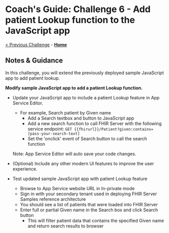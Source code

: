 # Coach's Guide: Challenge 6 - Add patient Lookup function to the JavaScript app

[< Previous Challenge](./Solution05.md) - **[Home](./readme.md)**

## Notes & Guidance

In this challenge, you will extend the previously deployed sample JavaScript app to add patient lookup.

**Modify sample JavaScript app to add a patient Lookup function.**
- Update your JavaScript app to include a patient Lookup feature in App Service Editor.
  - For example, Search patient by Given name
    - Add a Search textbox and button to JavaScript app
    - Add a new search function to call FHIR Server with the following service endpoint:
      `GET {{fhirurl}}/Patient?given:contains=[pass-your-search-text]`
    - Set the 'onclick' event of Search button to call the search function

  Note: App Service Editor will auto save your code changes.

- (Optional) Include any other modern UI features to improve the user experience.
- Test updated sample JavaScript app with patient Lookup feature
  - Browse to App Service website URL in In-private mode
  - Sign in with your secondary tenant used in deploying FHIR Server Samples reference architecture
  - You should see a list of patients that were loaded into FHIR Server
  - Enter full or partial Given name in the Search box and click Search button
    - This will filter patient data that contains the specified Given name and return search results to browser
 
